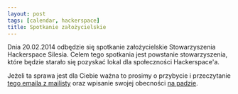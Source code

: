 ```yaml
---
layout: post
tags: [calendar, hackerspace]
title: Spotkanie założycielskie
---
```


Dnia 20.02.2014 odbędzie się spotkanie założycielskie Stowarzyszenia Hackerspace Silesia. Celem tego spotkania jest powstanie stowarzyszenia, które będzie starało się pozyskać lokal dla społeczności Hackerspace'a.

Jeżeli ta sprawa jest dla Ciebie ważna to prosimy o przybycie i przeczytanie <a href="https://lists.hackerspace.pl/pipermail/silesia/2014-February/000202.html">tego emaila z mailisty</a> oraz wpisanie swojej obecności <a href="http://pad.nowoczesnapolska.org.pl/p/hackerspace-silesia-stowarzyszenie">na padzie</a>.
